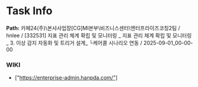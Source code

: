 # Task Info

**Path:** 카페24(주)\본사사업장\[CG]MI본부\비즈니스센터\엔터프라이즈코칭2팀 / hnlee / [332531] 지표 관리 체계 확립 및 모니터링 _ 지표 관리 체계 확립 및 모니터링_ 3. 이상 감지 자동화 및 트리거 설계_ └케어콜 시나리오 연동 / 2025-09-01_00-00-00

### WIKI
- ["https://enterprise-admin.hanpda.com/"]

